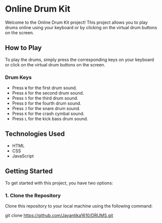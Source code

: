 # Online Drum Kit

Welcome to the Online Drum Kit project! This project allows you to play drums online using your keyboard or by clicking on the virtual drum buttons on the screen.

## How to Play

To play the drums, simply press the corresponding keys on your keyboard or click on the virtual drum buttons on the screen.

### Drum Keys

- Press `W` for the first drum sound.
- Press `A` for the second drum sound.
- Press `S` for the third drum sound.
- Press `D` for the fourth drum sound.
- Press `J` for the snare drum sound.
- Press `K` for the crash cymbal sound.
- Press `L` for the kick bass drum sound.

## Technologies Used

- HTML
- CSS
- JavaScript

## Getting Started

To get started with this project, you have two options:

### 1. Clone the Repository

Clone this repository to your local machine using the following command:

git clone https://github.com/Jayantika1610/DRUMS.git
